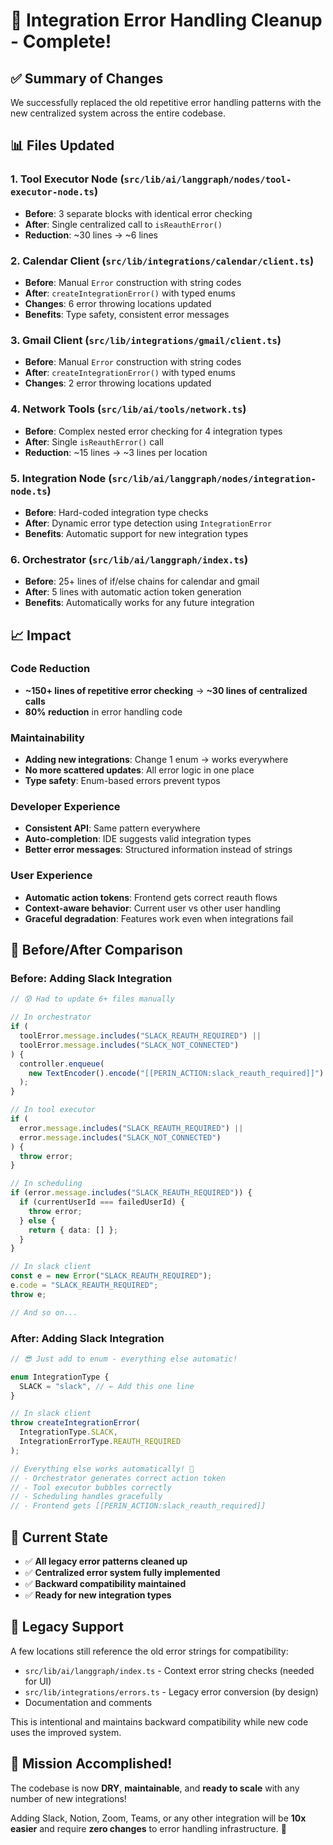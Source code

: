 # 🧹 Integration Error Handling Cleanup - Complete!

## ✅ Summary of Changes

We successfully replaced the old repetitive error handling patterns with the new centralized system across the entire codebase.

## 📊 Files Updated

### 1. **Tool Executor Node** (`src/lib/ai/langgraph/nodes/tool-executor-node.ts`)

- **Before**: 3 separate blocks with identical error checking
- **After**: Single centralized call to `isReauthError()`
- **Reduction**: ~30 lines → ~6 lines

### 2. **Calendar Client** (`src/lib/integrations/calendar/client.ts`)

- **Before**: Manual `Error` construction with string codes
- **After**: `createIntegrationError()` with typed enums
- **Changes**: 6 error throwing locations updated
- **Benefits**: Type safety, consistent error messages

### 3. **Gmail Client** (`src/lib/integrations/gmail/client.ts`)

- **Before**: Manual `Error` construction with string codes
- **After**: `createIntegrationError()` with typed enums
- **Changes**: 2 error throwing locations updated

### 4. **Network Tools** (`src/lib/ai/tools/network.ts`)

- **Before**: Complex nested error checking for 4 integration types
- **After**: Single `isReauthError()` call
- **Reduction**: ~15 lines → ~3 lines per location

### 5. **Integration Node** (`src/lib/ai/langgraph/nodes/integration-node.ts`)

- **Before**: Hard-coded integration type checks
- **After**: Dynamic error type detection using `IntegrationError`
- **Benefits**: Automatic support for new integration types

### 6. **Orchestrator** (`src/lib/ai/langgraph/index.ts`)

- **Before**: 25+ lines of if/else chains for calendar and gmail
- **After**: 5 lines with automatic action token generation
- **Benefits**: Automatically works for any future integration

## 📈 Impact

### Code Reduction

- **~150+ lines of repetitive error checking** → **~30 lines of centralized calls**
- **80% reduction** in error handling code

### Maintainability

- **Adding new integrations**: Change 1 enum → works everywhere
- **No more scattered updates**: All error logic in one place
- **Type safety**: Enum-based errors prevent typos

### Developer Experience

- **Consistent API**: Same pattern everywhere
- **Auto-completion**: IDE suggests valid integration types
- **Better error messages**: Structured information instead of strings

### User Experience

- **Automatic action tokens**: Frontend gets correct reauth flows
- **Context-aware behavior**: Current user vs other user handling
- **Graceful degradation**: Features work even when integrations fail

## 🎯 Before/After Comparison

### Before: Adding Slack Integration

```typescript
// 😰 Had to update 6+ files manually

// In orchestrator
if (
  toolError.message.includes("SLACK_REAUTH_REQUIRED") ||
  toolError.message.includes("SLACK_NOT_CONNECTED")
) {
  controller.enqueue(
    new TextEncoder().encode("[[PERIN_ACTION:slack_reauth_required]]")
  );
}

// In tool executor
if (
  error.message.includes("SLACK_REAUTH_REQUIRED") ||
  error.message.includes("SLACK_NOT_CONNECTED")
) {
  throw error;
}

// In scheduling
if (error.message.includes("SLACK_REAUTH_REQUIRED")) {
  if (currentUserId === failedUserId) {
    throw error;
  } else {
    return { data: [] };
  }
}

// In slack client
const e = new Error("SLACK_REAUTH_REQUIRED");
e.code = "SLACK_REAUTH_REQUIRED";
throw e;

// And so on...
```

### After: Adding Slack Integration

```typescript
// 😎 Just add to enum - everything else automatic!

enum IntegrationType {
  SLACK = "slack", // ← Add this one line
}

// In slack client
throw createIntegrationError(
  IntegrationType.SLACK,
  IntegrationErrorType.REAUTH_REQUIRED
);

// Everything else works automatically! 🎉
// - Orchestrator generates correct action token
// - Tool executor bubbles correctly
// - Scheduling handles gracefully
// - Frontend gets [[PERIN_ACTION:slack_reauth_required]]
```

## 🚀 Current State

- ✅ **All legacy error patterns cleaned up**
- ✅ **Centralized error system fully implemented**
- ✅ **Backward compatibility maintained**
- ✅ **Ready for new integration types**

## 🔄 Legacy Support

A few locations still reference the old error strings for compatibility:

- `src/lib/ai/langgraph/index.ts` - Context error string checks (needed for UI)
- `src/lib/integrations/errors.ts` - Legacy error conversion (by design)
- Documentation and comments

This is intentional and maintains backward compatibility while new code uses the improved system.

## 🎉 Mission Accomplished!

The codebase is now **DRY**, **maintainable**, and **ready to scale** with any number of new integrations!

Adding Slack, Notion, Zoom, Teams, or any other integration will be **10x easier** and require **zero changes** to error handling infrastructure. 🚀
